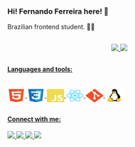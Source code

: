 ### Hi! Fernando Ferreira here! 👋
Brazilian frontend student. 🧑‍💻

##

<div align="center">
  <a href="https://github.com/fhersnit">
  <img height="180em" src="https://github-readme-stats.vercel.app/api?username=fhersnit&show_icons=true&theme=dracula&include_all_commits=true&count_private=true"/>
  <img height="180em" src="https://github-readme-stats.vercel.app/api/top-langs/?username=fhersnit&layout=compact&langs_count=7&theme=dracula"/>
 
</div>

##
<h4 align="left">Languages and tools:</h4>
  
<div style="display: inline_block"><br>
  <img align="center" alt="fher-HTML" height="30" width="40" src="https://raw.githubusercontent.com/devicons/devicon/master/icons/html5/html5-original.svg">
  <img align="center" alt="fher-CSS" height="30" width="40" src="https://raw.githubusercontent.com/devicons/devicon/master/icons/css3/css3-original.svg">
  <img align="center" alt="fher-JS" height="30" width="40" src="https://raw.githubusercontent.com/devicons/devicon/master/icons/javascript/javascript-plain.svg">
  <img align="center" alt="fher-React" height="30" width="40" src="https://raw.githubusercontent.com/devicons/devicon/master/icons/react/react-original.svg">
  <img align="center" alt="fher-git" height="30" width="40" src="https://raw.githubusercontent.com/devicons/devicon/master/icons/git/git-original.svg">
  <img align="center" alt="fher-Linux" height="30" width="40" src="https://raw.githubusercontent.com/devicons/devicon/master/icons/linux/linux-original.svg">
</div>

##
<h4 align="left">Connect with me:</h4>
 
<div> 
  <a href="https://instagram.com/fhersnit" target="_blank">
  <img src="https://img.shields.io/badge/-Instagram-%23E4405F?style=for-the-badge&logo=instagram&logoColor=white" target="_blank">
  </a>
  <a href="https://discord.gg/pDbY76q8Qf" target="_blank">
  <img src="https://img.shields.io/badge/Discord-7289DA?style=for-the-badge&logo=discord&logoColor=white" target="_blank">
  </a> 
  <a href = "mailto:fhersnit@gmail.com">
  <img src="https://img.shields.io/badge/-Gmail-%23333?style=for-the-badge&logo=gmail&logoColor=white" target="_blank">
  </a>
  <a href="http://www.linkedin.com/in/fernando-ferreira-04" target="_blank">
  <img src="https://img.shields.io/badge/-LinkedIn-%230077B5?style=for-the-badge&logo=linkedin&logoColor=white" target="_blank">
  </a> 
</div>
